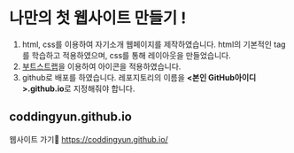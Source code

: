 # 나만의 첫 웹사이트 만들기 !
1. html, css를 이용하여 자기소개 웹페이지를 제작하였습니다. html의 기본적인 tag를 학습하고 적용하였으며, css를 통해 레이아웃을 만들었습니다.
2. [부트스트랩](https://getbootstrap.kr/)을 이용하여 아이콘을 적용하였습니다.
3. github로 배포를 하였습니다. 레포지토리의 이름을 **<본인 GitHub아이디>.github.io**로 지정해줘야 합니다.


## coddingyun.github.io
웹사이트 가기:link: https://coddingyun.github.io/
